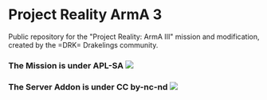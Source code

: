 # Project Reality ArmA 3
Public repository for the "Project Reality: ArmA III" mission and modification, created by the =DRK= Drakelings community.

### The Mission is under APL-SA ![](https://www.bistudio.com/assets/img/licenses/APL-SA.png)
### The Server Addon is under CC by-nc-nd ![](https://i.creativecommons.org/l/by-nc-nd/4.0/88x31.png)
